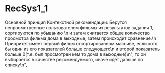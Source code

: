 # RecSys1_1
Основной принцип Контекстной рекомендации: Берутся непросмотренные пользователем фильмы из результатов задания 1, сортируются по убыванию \n
и затем считается общее количество просмотра фильма дома в выходные, затем происходит сравнение.\n
Приоритет имеет первый фильм отсортированном массиве, если хотя бы один из его показателей больше следующего\n
и второй показатель больше 0(т.е. был просмотрен кем то дома в выходные)\n",
то он выбирается в качестве рекомендуемого, иначе идёт дальше по списку\n",
